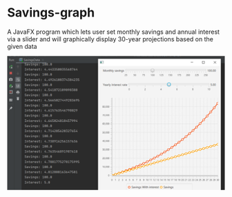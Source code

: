 # Savings-graph
A JavaFX program which lets user set monthly savings and annual interest via a slider and will graphically display 30-year projections based on the given data

<img src="eg.jpeg" alt = "Example image">
